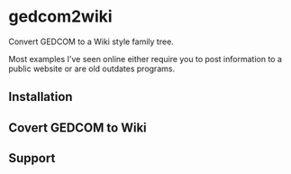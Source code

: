 # gedcom2wiki
Convert GEDCOM to a Wiki style family tree. 

Most examples I've seen online either require you to post information to a public website or are old outdates programs. 

## Installation

## Covert GEDCOM to Wiki

## Support
